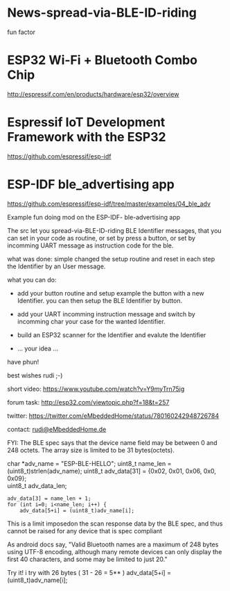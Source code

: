 # News-spread-via-BLE-ID-riding
fun factor 

# ESP32 Wi-Fi + Bluetooth Combo Chip
http://espressif.com/en/products/hardware/esp32/overview

# Espressif IoT Development Framework with the ESP32
https://github.com/espressif/esp-idf

# ESP-IDF ble_advertising app 
https://github.com/espressif/esp-idf/tree/master/examples/04_ble_adv


Example fun doing mod on the ESP-IDF- ble-advertising app

The src let you spread-via-BLE-ID-riding BLE Identifier messages,
that you can set in your code as routine, or set by press a button, 
or set by incomming UART message as instruction code for the ble.

what was done:
simple changed the setup routine and reset in each step the Identifier
by an User message.

what you can do:

- add your button routine and setup example the button with a new Identifier.
  you can then setup the BLE Identifier by button.

- add your UART incomming instruction message and switch by incomming char 
  your case for the wanted Identifier.
  
- build an ESP32 scanner for the Identifier and evalute the Identifier

- ... your idea ...


have phun!

best wishes
rudi ;-)


short video:
https://www.youtube.com/watch?v=Y9myTrn75ig

forum task:
http://esp32.com/viewtopic.php?f=18&t=257

twitter:
https://twitter.com/eMbeddedHome/status/780160242948726784

contact:
rudi@eMbeddedHome.de


FYI: 
The BLE spec says that the device name field may be between 0 and 248 octets.
The array size is limited to be 31 bytes(octets).

char *adv_name = "ESP-BLE-HELLO";
    uint8_t name_len = (uint8_t)strlen(adv_name);
    uint8_t adv_data[31] = {0x02, 0x01, 0x06, 0x0, 0x09};  
    uint8_t adv_data_len;
    
    adv_data[3] = name_len + 1;
    for (int i=0; i<name_len; i++) {
        adv_data[5+i] = (uint8_t)adv_name[i];

		
This is a limit imposedon the scan response data by the BLE spec, 
and thus cannot be raised for any device that is spec compliant

As android docs say, "Valid Bluetooth names are a maximum of 248 bytes using UTF-8 encoding, 
although many remote devices can only display the first 40 characters, 
and some may be limited to just 20."

Try it!
i try with 26 bytes ( 31 - 26 = 5** )
	adv_data[5+i] = (uint8_t)adv_name[i];
